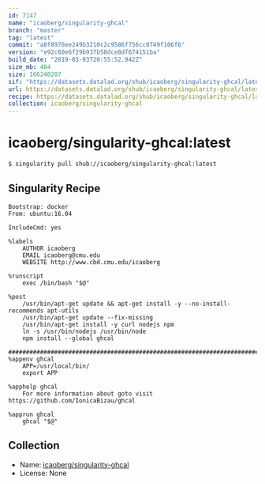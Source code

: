 ```yaml
---
id: 7147
name: "icaoberg/singularity-ghcal"
branch: "master"
tag: "latest"
commit: "a8f8978ee249b3210c2c9586f756cc0749f106f6"
version: "e92c60e6f29b937b58dce8df674151ba"
build_date: "2019-03-03T20:55:52.942Z"
size_mb: 464
size: 166240287
sif: "https://datasets.datalad.org/shub/icaoberg/singularity-ghcal/latest/2019-03-03-a8f8978e-e92c60e6/e92c60e6f29b937b58dce8df674151ba.simg"
url: https://datasets.datalad.org/shub/icaoberg/singularity-ghcal/latest/2019-03-03-a8f8978e-e92c60e6/
recipe: https://datasets.datalad.org/shub/icaoberg/singularity-ghcal/latest/2019-03-03-a8f8978e-e92c60e6/Singularity
collection: icaoberg/singularity-ghcal
---
```


# icaoberg/singularity-ghcal:latest

```bash
$ singularity pull shub://icaoberg/singularity-ghcal:latest
```

## Singularity Recipe

```singularity
Bootstrap: docker
From: ubuntu:16.04

IncludeCmd: yes

%labels
    AUTHOR icaoberg
    EMAIL icaoberg@cmu.edu
    WEBSITE http://www.cbd.cmu.edu/icaoberg

%runscript
    exec /bin/bash "$@"

%post
    /usr/bin/apt-get update && apt-get install -y --no-install-recommends apt-utils
    /usr/bin/apt-get update --fix-missing
    /usr/bin/apt-get install -y curl nodejs npm
    ln -s /usr/bin/nodejs /usr/bin/node
    npm install --global ghcal

####################################################################################
%appenv ghcal
    APP=/usr/local/bin/
    export APP

%apphelp ghcal
    For more information about goto visit https://github.com/IonicaBizau/ghcal

%apprun ghcal
    ghcal "$@"
```

## Collection

 - Name: [icaoberg/singularity-ghcal](https://github.com/icaoberg/singularity-ghcal)
 - License: None

